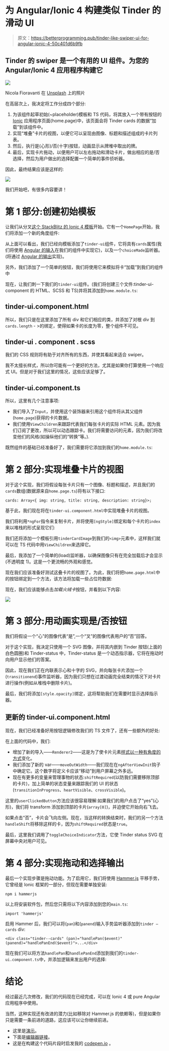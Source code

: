 # 为 Angular/Ionic 4 构建类似 Tinder 的滑动 UI

> 原文：<https://betterprogramming.pub/tinder-like-swiper-ui-for-angular-ionic-4-50c401d6b9fb>

## Tinder 的 swiper 是一个有用的 UI 组件。为您的 Angular/Ionic 4 应用程序构建它

![](img/a958200ba0c3ff85106308d9c560d6a7.png)

Nicola Fioravanti 在 [Unsplash](https://unsplash.com?utm_source=medium&utm_medium=referral) 上的照片

在高层次上，我决定将工作分成四个部分:

1.  为该组件起草初始(~placeholder)模板和 TS 代码，将其放入一个带有按钮的 [Ionic](https://ionicframework.com/) 应用程序页面(home.page)中，该页面会将 Tinder cards 的数据“加载”到该组件中。
2.  实现“堆叠”卡片的视图，以便它可以呈现由图像、标题和描述组成的卡片列表。
3.  然后，执行是(心形)/否(十字)按钮，动画显示从牌堆中取出的牌。
4.  最后，实现卡片拖动，以便用户可以左右拖动和滑动卡片，做出相应的是/否选择，然后为用户做出的选择配置一个简单的事件侦听器。

因此，最终结果应该是这样的:

![](img/78df8fd46530588414c6412c01a076e4.png)

我们开始吧，有很多内容要讲！

# 第 1 部分:创建初始模板

让我们从分叉[这个 StackBlitz 的 Ionic 4 模板](https://stackblitz.com/edit/ionic-4-template)开始。它有一个`HomePage`开始，我们将添加一个新的角度组件:

从上面可以看出，我们已经向模板添加了`tinder-ui`组件，它将具有`cards`属性(我们将使用 [Angular 的输入](https://angular.io/api/core/Input)在我们的组件中实现它)，以及一个`choiceMade`监听器。(将通过 [Angular 的输出](https://angular.io/guide/template-syntax#input-and-output-properties)实现)。

另外，我们添加了一个简单的按钮，我们将使用它来模拟将卡“加载”到我们的组件中

现在，让我们刺一下我们的`tinder-ui`组件。(我们将创建三个文件:tinder-ui-component 的 HTML、SCSS 和 TS)并将其添加到`home.module.ts`:

## **tinder-ui.component.html**

所以，我们只是在这里添加了所有 div 和它们相应的类，并添加了对根 div 到`cards.length` - >的绑定，使得如果卡的长度为零，整个组件不可见。

## **tinder-ui . component . scss**

我们的 CSS 规则将有助于对齐所有的东西，并使其看起来适合 swiper。

我不太擅长样式，所以你可能有一个更好的方法，尤其是如果你打算使用一个响应式 UI。但是对于我们这里的情况，这些应该足够了。

## **tinder-ui.component.ts**

所以，这里有几个注意事项:

*   我们导入了`Input`，并使用这个装饰器来引用这个组件将从其父组件(`home.page`)获得的卡片数据。
*   我们使用`ViewChildren`来跟踪代表我们每张卡片的实际 HTML 元素。因为我们订阅了更改，所以可以动态跟踪卡。我们将需要访问的元素，因为我们将改变他们的风格(如操纵他们的“转换”等。).

既然组件的基础已经准备好了，我们需要将它添加到我们的`home.module.ts`:

# 第 2 部分:实现堆叠卡片的视图

对于这个实现，我们将假设每张卡片只有一个图像、标题和描述，并且我们的`cards`数组(数据源来自`home.page.ts`)将有以下接口:

```
cards: Array<{ img: string, title: string, description: string}>;
```

基于此，我们现在将在`tinder-ui.component.html`中实现堆叠卡片的视图。

我们将利用`*ngFor`指令来复制卡片，并将使用`[ngStyle]`绑定和每个卡片的`index`来以堆栈的形式呈现它们:

我们还将添加一个模板引用`tinderCardImage`到我们的`<img>`元素中，这样我们就可以在 TS 代码中用`ViewChildren`来选择它。

最后，我添加了一个简单的(load)监听器，以确保图像只有在完全加载后才会显示(不透明度 1)。这是一个更流畅的外观和感觉。

现在我们应该准备好测试这叠卡片的视图了。为此，我们将把`home.page.html`中的按钮绑定到一个方法，该方法将加载一些占位符数据:

现在，我们应该能够点击*加载火绒卡*按钮，并看到以下内容:

![](img/b3cc70caa6a38b1f4b0a736926ee89af.png)

# 第 3 部分:用动画实现是/否按钮

我们将假设一个“心”的图像代表“是”,一个“叉”的图像代表用户的“否”回答。

对于这个实现，我决定只使用一个 SVG 图像，并将其内嵌到 Tinder 按钮(上面的白色圆圈)和 Tinder-status 中，Tinder-status 是一个动态指示器，它将在拖动时向用户显示他们的答案。

因此，现在我们正在内联表示心和十字的 SVG，并向每张卡片添加一个(`transitionend`)事件监听器，因为我们只想在过渡动画完全结束的情况下对卡片进行操作(例如从堆栈中删除卡片)。

最后，我们将添加`[style.opacity]`绑定，这将帮助我们在需要时显示选择指示器。

## 更新的 tinder-ui.component.html

现在，我们已经准备好用按钮逻辑修改我们的 TS 文件了，还有一些额外的好处:

在上面的代码中，我们:

*   增加了新的导入——`Renderer2`——这是为了使卡片元素[样式以一种有角度的方式](https://alligator.io/angular/using-renderer2/)变化。
*   我们添加了新的 var——`moveOutWidth`——我们现在在`ngAfterViewInit`钩子中确定它。这个数字将定义卡应该“移动”到用户屏幕之外多远。
*   现在有更多的变量来管理事物的状态:`shiftRequired`(以防我们需要移除顶部的卡片)，加上简单的状态变量来跟踪我们的 UI 的状态(`transitionInProgress`、`heartVisible`、`crossVisible`)。

这里的`userClickedButton`方法应该很容易理解:如果我们的用户点击了“yes”(心形)，我们将 transform 添加到顶部的卡片(`array[0]`)，并迫使它开始向右飞去。

如果点击“否”，卡片会飞向左侧。现在，当这样的转换结束时，我们的另一个方法`handleShift`将移除这样的卡，因为`shiftRequired`状态是`true`。

最后，这里我们调用了`toggleChoiceIndicator`方法，它使 Tinder status SVG 在屏幕中央对用户可见。

# 第 4 部分:实现拖动和选择输出

最后一个实现步骤是拖动功能。为了启用它，我们将使用 [Hammer.js](https://hammerjs.github.io/) 平移手势，它曾经是 Ionic 框架的一部分，但现在需要单独安装:

```
npm i hammerjs
```

以上将安装软件包，然后您只需将以下内容添加到您的`main.ts`:

```
import 'hammerjs'
```

启用 Hammer 后，我们可以将(`pan`)和(`panend`)输入手势监听器添加到`tinder — cards` div:

```
<div class="tinder--cards" (pan)="handlePan($event)" (panend)="handlePanEnd($event)">...</div>
```

现在我们可以将方法`handlePan`和`handlePanEnd`添加到我们的`tinder-ui.component.ts`中，并添加逻辑来发出用户的选择:

# 结论

经过最近几次修改，我们的代码现在已经完成，可以在 Ionic 4 或 pure Angular 应用程序中使用。

当然，这种实现还有改进的潜力(比如移除对 Hammer.js 的依赖等)，但是如果你只是需要一条前进的道路，这应该可以让你继续前进。

*   这里是[演示](https://ionic-4-template-czmv63.stackblitz.io)。
*   下面是[编辑器链接](https://stackblitz.com/edit/ionic-4-template-czmv63)。
*   这是在构建这个代码片段时启发我的 [codepen.io](https://codepen.io/RobVermeer/pen/japZpY) 。